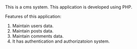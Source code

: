 This is a cms system. This application is developed using PHP.

Features of this application:
1. Maintain users data.
2. Maintain posts data.
3. Maintain comments data.
4. It has authentication and authorizatoion system.
